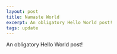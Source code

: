 ```yaml
---
layout: post
title: Namaste World
excerpt: An obligatory Hello World post!
tags: update
---
```


An obligatory Hello World post!
